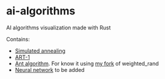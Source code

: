 # ai-algorithms

AI algorithms visualization made with Rust

Contains:
* [Simulated annealing](https://en.wikipedia.org/wiki/Simulated_annealing)
* [ART-1](https://en.wikipedia.org/wiki/Adaptive_resonance_theory)
* [Ant algorithm](https://en.wikipedia.org/wiki/Ant_colony_optimization_algorithms). For know it using [my fork](https://github.com/DanArmor/weighted_rand) of weighted\_rand
* [Neural network](??) to be added
